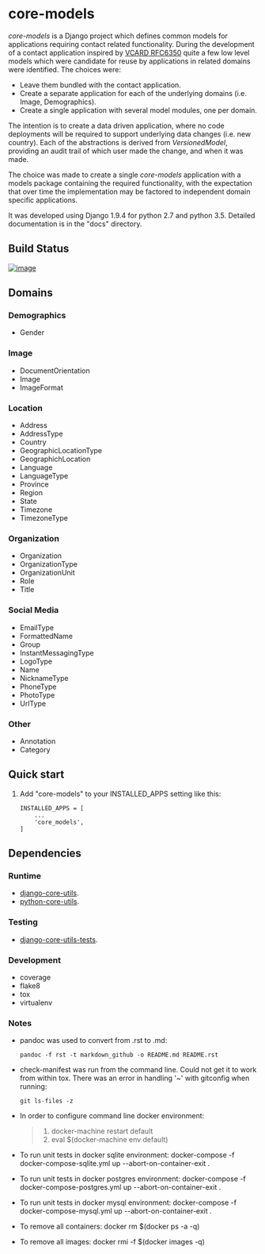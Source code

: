 core-models
===========

*core-models* is a Django project which defines common models for applications requiring contact related functionality. During the development of a contact application inspired by [VCARD RFC6350](https://tools.ietf.org/html/rfc6350/) quite a few low level models which were candidate for reuse by applications in related domains were identified. The choices were:

-   Leave them bundled with the contact application.
-   Create a separate application for each of the underlying domains (i.e. Image, Demographics).
-   Create a single application with several model modules, one per domain.

The intention is to create a data driven application, where no code deployments will be required to support underlying data changes (i.e. new country). Each of the abstractions is derived from *VersionedModel*, providing an audit trail of which user made the change, and when it was made.

The choice was made to create a single *core-models* application with a models package containing the required functionality, with the expectation that over time the implementation may be factored to independent domain specific applications.

It was developed using Django 1.9.4 for python 2.7 and python 3.5. Detailed documentation is in the "docs" directory.

Build Status
------------

[![image](https://travis-ci.org/ajaniv/django-core-utils.svg?branch=master)](https://travis-ci.org/ajaniv/django-core-utils)

Domains
-------

### Demographics

-   Gender

### Image

-   DocumentOrientation
-   Image
-   ImageFormat

### Location

-   Address
-   AddressType
-   Country
-   GeographicLocationType
-   GeographichLocation
-   Language
-   LanguageType
-   Province
-   Region
-   State
-   Timezone
-   TimezoneType

### Organization

-   Organization
-   OrganizationType
-   OrganizationUnit
-   Role
-   Title

### Social Media

-   EmailType
-   FormattedName
-   Group
-   InstantMessagingType
-   LogoType
-   Name
-   NicknameType
-   PhoneType
-   PhotoType
-   UrlType

### Other

-   Annotation
-   Category

Quick start
-----------

1.  Add "core-models" to your INSTALLED\_APPS setting like this:

        INSTALLED_APPS = [
            ...
            'core_models',
        ]

Dependencies
------------

### Runtime

-   [django-core-utils](https://github.com/ajaniv/django-core-utils/).
-   [python-core-utils](https://github.com/ajaniv/python-core-utils/).

### Testing

-   [django-core-utils-tests](https://github.com/ajaniv/django-core-utils-tests/).

### Development

-   coverage
-   flake8
-   tox
-   virtualenv

### Notes

-   pandoc was used to convert from .rst to .md:

    `pandoc -f rst -t markdown_github -o README.md README.rst`

-   check-manifest was run from the command line. Could not get it to work from within tox. There was an error in handling '~' with gitconfig when running:

    `git ls-files -z`

-   In order to configure command line docker environment:

    > 1.  docker-machine restart default
    > 2.  eval $(docker-machine env default)

-   To run unit tests in docker sqlite environment: docker-compose -f docker-compose-sqlite.yml up --abort-on-container-exit .
-   To run unit tests in docker postgres environment: docker-compose -f docker-compose-postgres.yml up --abort-on-container-exit .
-   To run unit tests in docker mysql environment: docker-compose -f docker-compose-mysql.yml up --abort-on-container-exit .
-   To remove all containers: docker rm $(docker ps -a -q)
-   To remove all images: docker rmi -f $(docker images -q)

